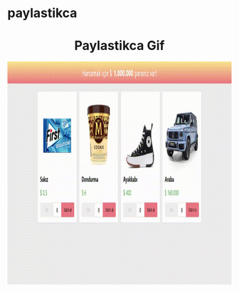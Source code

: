 # paylastikca
<h1 align="center">Paylastikca Gif</h1>
<p><img align="center" src="https://github.com/melihasonbahar/paylastikca/blob/main/screen-capture%20(1)%20(1).gif" width="700" height="500" /></p>
